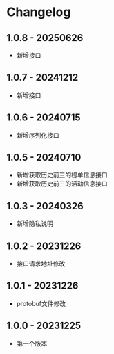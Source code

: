 # Changelog


## 1.0.8 - 20250626

* 新增接口

## 1.0.7 - 20241212

* 新增接口

## 1.0.6 - 20240715

* 新增序列化接口

## 1.0.5 - 20240710

* 新增获取历史前三的榜单信息接口
* 新增获取历史前三的活动信息接口

## 1.0.3 - 20240326

* 新增隐私说明

## 1.0.2 - 20231226

* 接口请求地址修改

## 1.0.1 - 20231226

* protobuf文件修改

## 1.0.0 - 20231225

* 第一个版本

